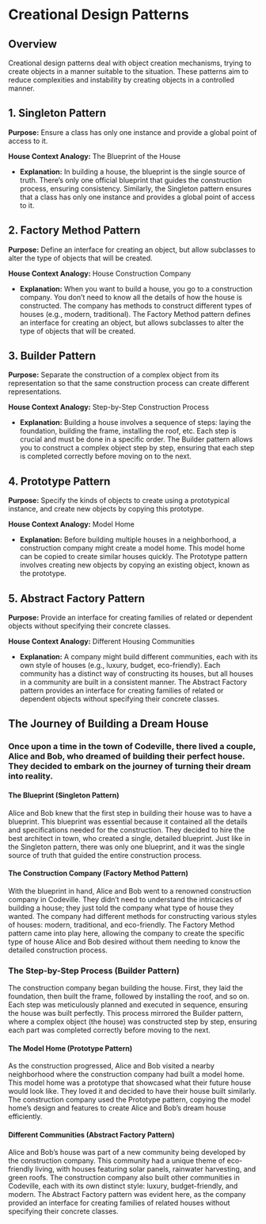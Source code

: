 
# Creational Design Patterns

## Overview
Creational design patterns deal with object creation mechanisms, trying to create objects in a manner suitable to the situation. These patterns aim to reduce complexities and instability by creating objects in a controlled manner.

## 1. Singleton Pattern
**Purpose:** Ensure a class has only one instance and provide a global point of access to it.

**House Context Analogy:** The Blueprint of the House
- **Explanation:** In building a house, the blueprint is the single source of truth. There’s only one official blueprint that guides the construction process, ensuring consistency. Similarly, the Singleton pattern ensures that a class has only one instance and provides a global point of access to it.

## 2. Factory Method Pattern
**Purpose:** Define an interface for creating an object, but allow subclasses to alter the type of objects that will be created.

**House Context Analogy:** House Construction Company
- **Explanation:** When you want to build a house, you go to a construction company. You don’t need to know all the details of how the house is constructed. The company has methods to construct different types of houses (e.g., modern, traditional). The Factory Method pattern defines an interface for creating an object, but allows subclasses to alter the type of objects that will be created.

## 3. Builder Pattern
**Purpose:** Separate the construction of a complex object from its representation so that the same construction process can create different representations.

**House Context Analogy:** Step-by-Step Construction Process
- **Explanation:** Building a house involves a sequence of steps: laying the foundation, building the frame, installing the roof, etc. Each step is crucial and must be done in a specific order. The Builder pattern allows you to construct a complex object step by step, ensuring that each step is completed correctly before moving on to the next.

## 4. Prototype Pattern
**Purpose:** Specify the kinds of objects to create using a prototypical instance, and create new objects by copying this prototype.

**House Context Analogy:** Model Home
- **Explanation:** Before building multiple houses in a neighborhood, a construction company might create a model home. This model home can be copied to create similar houses quickly. The Prototype pattern involves creating new objects by copying an existing object, known as the prototype.

## 5. Abstract Factory Pattern
**Purpose:** Provide an interface for creating families of related or dependent objects without specifying their concrete classes.

**House Context Analogy:** Different Housing Communities
- **Explanation:** A company might build different communities, each with its own style of houses (e.g., luxury, budget, eco-friendly). Each community has a distinct way of constructing its houses, but all houses in a community are built in a consistent manner. The Abstract Factory pattern provides an interface for creating families of related or dependent objects without specifying their concrete classes.

## The Journey of Building a Dream House

### Once upon a time in the town of Codeville, there lived a couple, Alice and Bob, who dreamed of building their perfect house. They decided to embark on the journey of turning their dream into reality.

#### The Blueprint (Singleton Pattern)
Alice and Bob knew that the first step in building their house was to have a blueprint. This blueprint was essential because it contained all the details and specifications needed for the construction. They decided to hire the best architect in town, who created a single, detailed blueprint. Just like in the Singleton pattern, there was only one blueprint, and it was the single source of truth that guided the entire construction process.

#### The Construction Company (Factory Method Pattern)
With the blueprint in hand, Alice and Bob went to a renowned construction company in Codeville. They didn’t need to understand the intricacies of building a house; they just told the company what type of house they wanted. The company had different methods for constructing various styles of houses: modern, traditional, and eco-friendly. The Factory Method pattern came into play here, allowing the company to create the specific type of house Alice and Bob desired without them needing to know the detailed construction process.

### The Step-by-Step Process (Builder Pattern)
The construction company began building the house. First, they laid the foundation, then built the frame, followed by installing the roof, and so on. Each step was meticulously planned and executed in sequence, ensuring the house was built perfectly. This process mirrored the Builder pattern, where a complex object (the house) was constructed step by step, ensuring each part was completed correctly before moving to the next.

#### The Model Home (Prototype Pattern)
As the construction progressed, Alice and Bob visited a nearby neighborhood where the construction company had built a model home. This model home was a prototype that showcased what their future house would look like. They loved it and decided to have their house built similarly. The construction company used the Prototype pattern, copying the model home’s design and features to create Alice and Bob’s dream house efficiently.

#### Different Communities (Abstract Factory Pattern)
Alice and Bob’s house was part of a new community being developed by the construction company. This community had a unique theme of eco-friendly living, with houses featuring solar panels, rainwater harvesting, and green roofs. The construction company also built other communities in Codeville, each with its own distinct style: luxury, budget-friendly, and modern. The Abstract Factory pattern was evident here, as the company provided an interface for creating families of related houses without specifying their concrete classes.

